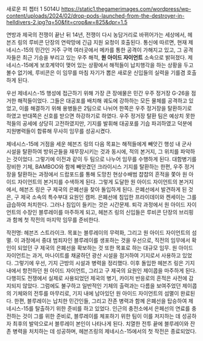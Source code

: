 새로운 피
쳅터 1
5014U
https://static1.thegamerimages.com/wordpress/wp-content/uploads/2024/02/drop-pods-launched-from-the-destroyer-in-helldivers-2.jpg?q=50&fit=crop&w=825&dpr=1.5

연방과 제국의 전쟁이 끝난 뒤 14년, 전쟁이 다시 농담거리로 바뀌어가는 세상에서, 헤븐즈 링의 루비콘 단장의 연락망에 긴급 지원 요청이 호출된다. 통신에 따르면, 현재 제네시스-15의 민간인 거주 구역 여러곳에서 메카를 통한 공격이 가해지고 있고, 그 공격자들은 최근 기승을 부리고 있는 우주 해적, **원 아이드 자이언트** 소속으로 밝혀졌다. 제네시스-15에게 보호계약이 맺어 있는 상황에서 해적들이 납치행각을 하는 상황을 두고 볼수 없기에, 루비콘은 이 임무를 마침 자기가 뽑은 새로운 신입들의 실력을 기를겸 호출하게 된다.

우선 제네시스-15 행성에 접근하기 위해 가장 큰 장애물은 민간 우주 정거장 G-26을 점거한 해적들이었다. 그들은 대공포를 배치해 궤도에 강하하는 모든 물체를 공격하고 있었고, 이를 해결하기 위해 용병들은 2팀으로 나뉘어 한쪽은 우주 정거장을 탈환하기로 하였고 반대쪽은 신호를 받으면 하강하기로 하였다. 우주 정거장 탈환 팀은 예상치 못한 적들의 공세에 상당히 고전하였지만, 기지를 발휘해 대공포를 기습 파괴하였고 덕분에 지원병력들이 합류해 무사히 임무를 성공시켰다.

제네시스-15에 거점을 세운 헤븐즈 링의 다음 목표는 해적들에게 빼앗긴 행성 내 군사 시설을 탈환하여 방위군들을 재무장시키는 것과 동시에, 적의 본거지, 그 위치를 파악하는 것이었다. 그렇기에 이전과 같이 두 팀으로 나누어 임무를 수행하게 된다. 대함병기를 장비한 기체, BAMBOO와 함께 빼앗겼던 크라이시스 기지를 탈환하는 한편, 우주 정거장을 탈환하는 과정에서 드랍포드를 통해 도망친 현상수배범 챱챱의 흔적을 쫓아 원 아이드 자이언트의 본거지를 수색하게 된다. 그렇게 도달한 원 아이드 자이언트의 본거지에서, 헤븐즈 링은 구 제국의 은폐선을 찾아 돌입하게 된다. 은폐선에서 발견하게 된 것은, 구 제국 소속의 특수부대 요원인 캠퍼. 은폐선에 침입한 프라이데이와 켄세이는 그를 급습하여 처치한다. 그러나 침입이 들키는 것은 시간문제. 퇴각 과정에서 원 아이드 자이언트의 수장인 블루레이를 마주하게 되고, 헤븐즈 링의 신입들은 루비콘 단장의 브리핑과 함께 첫 작전의 마지막 임무를 준비한다.

작전명: 헤븐즈 스트라이크.
목표는 블루레이의 무력화, 그리고 원 아이드 자이언트의 섬멸. 이 과정에서 중대 범죄자인 블루레이를 생포하는 것을 우선으로, 직전의 임무에서 확인이 되었던 구 제국의 은폐선을 확보하는 것 또한 목표로 하는 대규모 임무.
원 아이드 자이언트는 과거, 마나이트를 채굴하던 광산 시설을 점거하여 기지로서 사용하고 있었다. 그렇기에 우선, 기지 근방의 시설과 병력을 정리했다. 이후 돌입한 헤븐즈 링은 기지 내에서 항전하던 원 아이드 자이언트, 그리고 구 제국의 요원인 제이콥을 마주하게 된다.
다행히도 전쟁에서 실제로 사용되었던 제국의 병기, 카이저 반응로의 흔적은 사전에 감지되지 않았다. 그럼에도 불구하고 일반적인 기체의 출력과는 다름을 보여주었던 제이콥의 기체와의 전투를 마무리로, 기지 내에 남아있던 원 아이드 자이언트의 섬멸이 완료된다.
한편, 블루레이는 납치한 민간인들, 그리고 잔존 병력과 함께 은폐선을 탑승하여 제네시스-15를 탈출하기 위한 준비를 하고 있었다. 인근의 충전소에서 은페선의 연료를 충전하는 것이 그를 위한 준비로, 블루레이를 체포하기 위한 팀이 이를 저지하는 데 성공하자 최후의 발악으로서 블루레이 본인이 나타나게 된다. 치열한 전투 끝에 블루레이와 잔존 병력을 처치하는 데 성공하며, 헤븐즈링의 제네시스-15에서의 첫 작전은 종료되었다.